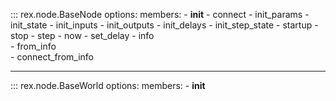 
::: rex.node.BaseNode
    options:
        members:
            - __init__
            - connect
            - init_params
            - init_state
            - init_inputs
            - init_outputs
            - init_delays
            - init_step_state
            - startup
            - stop
            - step
            - now 
            - set_delay
            - info            
            - from_info            
            - connect_from_info

---

::: rex.node.BaseWorld
    options:
        members:
            - __init__   


